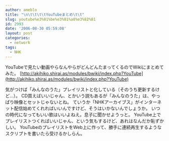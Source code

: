 ```yaml
---
author: ameblo
title: "\n\t\t\t\tYouTubeまとめ\t\t"
slug: youtube%e3%81%be%e3%81%a8%e3%82%81
id: 2993
date: '2006-08-30 05:59:08'
layout: post
categories:
  - network
tags:
  - NHK
---
```


YouTubeで見たい動画やらなんやらがどんどんたまってくるのでWikiにまとめてみた。 [http://akihiko.shirai.as/modules/bwiki/index.php?YouTube](http://akihiko.shirai.as/modules/bwiki/index.php?YouTube)

気がつけば「みんなのうた」プレイリストと化している（そのうち更新するけど…）。 CD買えばいいじゃん、とかいう説もあるが「みんなのうた」は、やっぱり映像とセットじゃないとね。 ていうか「NHKアーカイブス」がインターネット配信始めてくれればいいんですけど、そうはいかないんでしょうか。 いつの時代になってもいい歌はいいよねえ。息子に聞かせようっと。 YouTube上でプレイリストつくればいいじゃん、という気もするけど、あれはなんだか恥ずかしい。 YouTubeのプレイリストをWeb上に作って、勝手に連続再生するようなスクリプトを書いたら受けるかしらん。